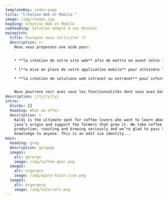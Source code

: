 ```yaml
---
templateKey: index-page
title: "Création Web et Mobile "
image: /img/chemex.jpg
heading: Création Web et Mobile
subheading: Solution adapté à vos besoins
mainpitch:
  title: Pourquoi nous solliciter ??
  description: >-
    Nous vous proposons une aide pour:


    * **la création de votre site web** afin de mettre en avant votre image et de proposer vos services au plus grand nombre.

    * l**a mise en place de votre application mobile** pour atteindre les utilisateurs mobiles et avoir un accès simplifié à vos fonctionnalités.

    * **la création de solutions web intranet ou extranet** pour informatiser votre gestion interne.


    Nous pourrons voir avec vous les fonctionnalités dont vous avez besoin pour vous aider dans votre projet.
description: jjtyjtyjtyj
intro:
  blurbs: []
  heading: What we offer
  description: >
    Kaldi is the ultimate spot for coffee lovers who want to learn about their
    java’s origin and support the farmers that grew it. We take coffee
    production, roasting and brewing seriously and we’re glad to pass that
    knowledge to anyone. This is an edit via identity...
main:
  heading: greg
  description: gergege
  image1:
    alt: gererge
    image: /img/coffee-gear.png
  image2:
    alt: ergergre
    image: /img/apple-touch-icon.png
  image3:
    alt: ergergerg
    image: /img/tutorials.png
---
```

